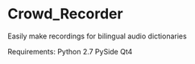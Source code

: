 Crowd_Recorder
==============

Easily make recordings for bilingual audio dictionaries


Requirements:
Python 2.7
PySide
Qt4

